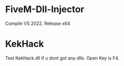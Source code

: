 # FiveM-Dll-Injector
Compile VS 2022. Release x64
# KekHack
Test KekHack.dll if u dont got any dlls.
Open Key is F4.
